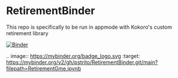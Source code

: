 # RetirementBinder
This repo is specifically to be run in appmode with Kokoro's custom retirement library

[![Binder](https://mybinder.org/badge_logo.svg)](https://mybinder.org/v2/gh/pstrito/RetirementBinder.git/main?filepath=RetirementGme.ipynb)

.. image:: https://mybinder.org/badge_logo.svg
 :target: https://mybinder.org/v2/gh/pstrito/RetirementBinder.git/main?filepath=RetirementGme.ipynb

